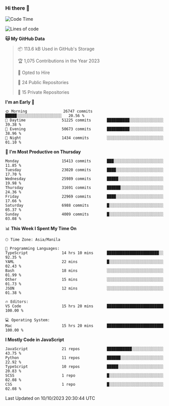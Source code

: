 ### Hi there 👋

<!--START_SECTION:waka-->
![Code Time](http://img.shields.io/badge/Code%20Time-412%20hrs%2036%20mins-blue)

![Lines of code](https://img.shields.io/badge/From%20Hello%20World%20I%27ve%20Written-57.9%20million%20lines%20of%20code-blue)

**🐱 My GitHub Data** 

> 📦 113.6 kB Used in GitHub's Storage 
 > 
> 🏆 1,075 Contributions in the Year 2023
 > 
> 💼 Opted to Hire
 > 
> 📜 24 Public Repositories 
 > 
> 🔑 15 Private Repositories 
 > 
**I'm an Early 🐤** 

```text
🌞 Morning                26747 commits       █████░░░░░░░░░░░░░░░░░░░░   20.56 % 
🌆 Daytime                51225 commits       ██████████░░░░░░░░░░░░░░░   39.38 % 
🌃 Evening                50673 commits       ██████████░░░░░░░░░░░░░░░   38.96 % 
🌙 Night                  1434 commits        ░░░░░░░░░░░░░░░░░░░░░░░░░   01.10 % 
```
📅 **I'm Most Productive on Thursday** 

```text
Monday                   15413 commits       ███░░░░░░░░░░░░░░░░░░░░░░   11.85 % 
Tuesday                  23020 commits       ████░░░░░░░░░░░░░░░░░░░░░   17.70 % 
Wednesday                25989 commits       █████░░░░░░░░░░░░░░░░░░░░   19.98 % 
Thursday                 31691 commits       ██████░░░░░░░░░░░░░░░░░░░   24.36 % 
Friday                   22969 commits       ████░░░░░░░░░░░░░░░░░░░░░   17.66 % 
Saturday                 6988 commits        █░░░░░░░░░░░░░░░░░░░░░░░░   05.37 % 
Sunday                   4009 commits        █░░░░░░░░░░░░░░░░░░░░░░░░   03.08 % 
```


📊 **This Week I Spent My Time On** 

```text
🕑︎ Time Zone: Asia/Manila

💬 Programming Languages: 
TypeScript               14 hrs 10 mins      ███████████████████████░░   92.35 % 
YAML                     22 mins             █░░░░░░░░░░░░░░░░░░░░░░░░   02.43 % 
Bash                     18 mins             ░░░░░░░░░░░░░░░░░░░░░░░░░   01.99 % 
Other                    15 mins             ░░░░░░░░░░░░░░░░░░░░░░░░░   01.73 % 
JSON                     12 mins             ░░░░░░░░░░░░░░░░░░░░░░░░░   01.38 % 

🔥 Editors: 
VS Code                  15 hrs 20 mins      █████████████████████████   100.00 % 

💻 Operating System: 
Mac                      15 hrs 20 mins      █████████████████████████   100.00 % 
```

**I Mostly Code in JavaScript** 

```text
JavaScript               21 repos            ███████████░░░░░░░░░░░░░░   43.75 % 
Python                   11 repos            ██████░░░░░░░░░░░░░░░░░░░   22.92 % 
TypeScript               10 repos            █████░░░░░░░░░░░░░░░░░░░░   20.83 % 
SCSS                     1 repo              █░░░░░░░░░░░░░░░░░░░░░░░░   02.08 % 
CSS                      1 repo              █░░░░░░░░░░░░░░░░░░░░░░░░   02.08 % 
```




 Last Updated on 10/10/2023 20:30:44 UTC
<!--END_SECTION:waka-->
